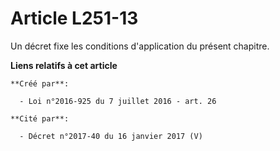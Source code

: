 # Article L251-13

Un décret fixe les conditions d'application du présent chapitre.

**Liens relatifs à cet article**

	**Créé par**:

	  - Loi n°2016-925 du 7 juillet 2016 - art. 26

	**Cité par**:

	  - Décret n°2017-40 du 16 janvier 2017 (V)
